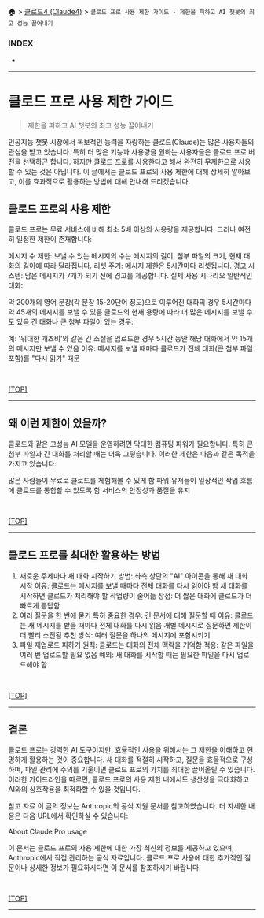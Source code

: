 🏠 > [클로드4 (Claude4)](../) > `클로드 프로 사용 제한 가이드 - 제한을 피하고 AI 챗봇의 최고 성능 끌어내기`

### INDEX

- []()

---
# 클로드 프로 사용 제한 가이드 
> 제한을 피하고 AI 챗봇의 최고 성능 끌어내기

인공지능 챗봇 시장에서 독보적인 능력을 자랑하는 클로드(Claude)는 많은 사용자들의 관심을 받고 있습니다. 특히 더 많은 기능과 사용량을 원하는 사용자들은 클로드 프로 버전을 선택하곤 합니다. 하지만 클로드 프로를 사용한다고 해서 완전히 무제한으로 사용할 수 있는 것은 아닙니다. 이 글에서는 클로드 프로의 사용 제한에 대해 상세히 알아보고, 이를 효과적으로 활용하는 방법에 대해 안내해 드리겠습니다.

## 클로드 프로의 사용 제한
클로드 프로는 무료 서비스에 비해 최소 5배 이상의 사용량을 제공합니다. 그러나 여전히 일정한 제한이 존재합니다:

메시지 수 제한: 보낼 수 있는 메시지의 수는 메시지의 길이, 첨부 파일의 크기, 현재 대화의 길이에 따라 달라집니다.
리셋 주기: 메시지 제한은 5시간마다 리셋됩니다.
경고 시스템: 남은 메시지가 7개가 되기 전에 경고를 제공합니다.
실제 사용 시나리오
일반적인 대화:

약 200개의 영어 문장(각 문장 15-20단어 정도)으로 이루어진 대화의 경우
5시간마다 약 45개의 메시지를 보낼 수 있음
클로드의 현재 용량에 따라 더 많은 메시지를 보낼 수도 있음
긴 대화나 큰 첨부 파일이 있는 경우:

예: '위대한 개츠비'와 같은 긴 소설을 업로드한 경우
5시간 동안 해당 대화에서 약 15개의 메시지만 보낼 수 있음
이유: 메시지를 보낼 때마다 클로드가 전체 대화(큰 첨부 파일 포함)를 "다시 읽기" 때문

<br/>

[[TOP]](#index)

---
## 왜 이런 제한이 있을까?
클로드와 같은 고성능 AI 모델을 운영하려면 막대한 컴퓨팅 파워가 필요합니다. 특히 큰 첨부 파일과 긴 대화를 처리할 때는 더욱 그렇습니다. 이러한 제한은 다음과 같은 목적을 가지고 있습니다:

많은 사람들이 무료로 클로드를 체험해볼 수 있게 함
파워 유저들이 일상적인 작업 흐름에 클로드를 통합할 수 있도록 함
서비스의 안정성과 품질을 유지

<br/>

[[TOP]](#index)

---
## 클로드 프로를 최대한 활용하는 방법
1. 새로운 주제마다 새 대화 시작하기
방법: 좌측 상단의 "AI" 아이콘을 통해 새 대화 시작
이유:
클로드는 메시지를 보낼 때마다 전체 대화를 다시 읽어야 함
새 대화를 시작하면 클로드가 처리해야 할 작업량이 줄어듦
장점: 더 짧은 대화에 클로드가 더 빠르게 응답함
2. 여러 질문을 한 번에 묻기
특히 중요한 경우: 긴 문서에 대해 질문할 때
이유:
클로드는 새 메시지를 받을 때마다 전체 대화를 다시 읽음
개별 메시지로 질문하면 제한이 더 빨리 소진됨
추천 방식: 여러 질문을 하나의 메시지에 포함시키기
3. 파일 재업로드 피하기
원칙: 클로드는 대화의 전체 맥락을 기억함
적용: 같은 파일을 여러 번 업로드할 필요 없음
예외: 새 대화를 시작할 때는 필요한 파일을 다시 업로드해야 함

<br/>

[[TOP]](#index)

---
## 결론
클로드 프로는 강력한 AI 도구이지만, 효율적인 사용을 위해서는 그 제한을 이해하고 현명하게 활용하는 것이 중요합니다. 새 대화를 적절히 시작하고, 질문을 효율적으로 구성하며, 파일 관리에 주의를 기울이면 클로드 프로의 가치를 최대한 끌어올릴 수 있습니다. 이러한 가이드라인을 따르면, 클로드 프로의 사용 제한 내에서도 생산성을 극대화하고 AI와의 상호작용을 최적화할 수 있을 것입니다.

참고 자료
이 글의 정보는 Anthropic의 공식 지원 문서를 참고하였습니다. 더 자세한 내용은 다음 URL에서 확인하실 수 있습니다:

About Claude Pro usage

이 문서는 클로드 프로의 사용 제한에 대한 가장 최신의 정보를 제공하고 있으며, Anthropic에서 직접 관리하는 공식 자료입니다. 클로드 프로 사용에 대한 추가적인 질문이나 상세한 정보가 필요하시다면 이 문서를 참조하시기 바랍니다.

<br/>

[[TOP]](#index)

---